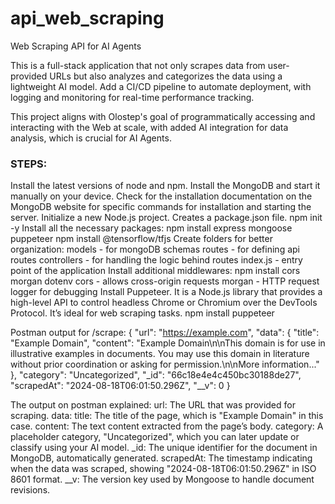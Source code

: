 # api_web_scraping
Web Scraping API for AI Agents

This is a full-stack application that not only scrapes data from user-provided URLs but also analyzes and categorizes the data using a lightweight AI model. Add a CI/CD pipeline to automate deployment, with logging and monitoring for real-time performance tracking.

This project aligns with Olostep's goal of programmatically accessing and interacting with the Web at scale, with added AI integration for data analysis, which is crucial for AI Agents.



### STEPS:
Install the latest versions of node and npm.
Install the MongoDB and start it manually on your device.
    Check for the installation documentation on the MongoDB website for specific commands for installation and starting the server.
Initialize a new Node.js project. Creates a package.json file.
    npm init -y
Install all the necessary packages:
    npm install express mongoose puppeteer
    npm install @tensorflow/tfjs
Create folders for better organization:
    models - for mongoDB schemas
    routes - for defining api routes
    controllers - for handling the logic behind routes
    index.js - entry point of the application
Install additional middlewares:
    npm install cors morgan dotenv
        cors - allows cross-origin requests
        morgan - HTTP request logger for debugging
Install Puppeteer. It is a Node.js library that provides a high-level API to control headless Chrome or Chromium over the DevTools Protocol. It’s ideal for web scraping tasks.
    npm install puppeteer

Postman output for /scrape:
{
    "url": "https://example.com",
    "data": {
        "title": "Example Domain",
        "content": "Example Domain\n\nThis domain is for use in illustrative examples in documents. You may use this domain in literature without prior coordination or asking for permission.\n\nMore information..."
    },
    "category": "Uncategorized",
    "_id": "66c18e4e4c450bc30188de27",
    "scrapedAt": "2024-08-18T06:01:50.296Z",
    "__v": 0
}

The output on postman explained:
    url: The URL that was provided for scraping.
    data:
    title: The title of the page, which is "Example Domain" in this case.
    content: The text content extracted from the page’s body.
    category: A placeholder category, "Uncategorized", which you can later update or classify using your AI model.
    _id: The unique identifier for the document in MongoDB, automatically generated.
    scrapedAt: The timestamp indicating when the data was scraped, showing "2024-08-18T06:01:50.296Z" in ISO 8601 format.
    __v: The version key used by Mongoose to handle document revisions.